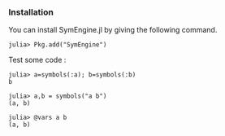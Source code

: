 ### Installation

You can install SymEngine.jl by giving the following command.

```
julia> Pkg.add("SymEngine")
```

Test some code :

```
julia> a=symbols(:a); b=symbols(:b)
b

julia> a,b = symbols("a b")
(a, b)

julia> @vars a b
(a, b)

```
